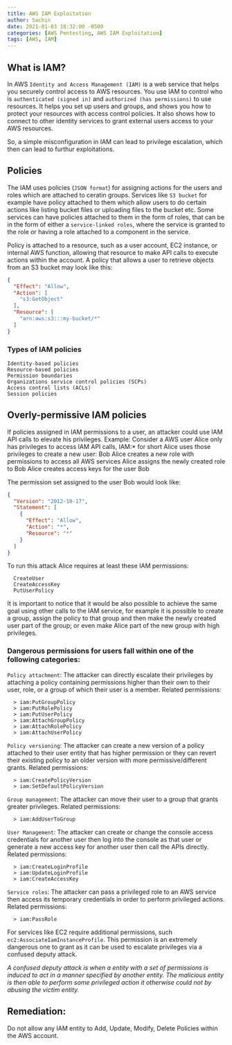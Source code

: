 ```yaml
---
title: AWS IAM Exploitation
author: Sachin
date: 2021-01-03 18:32:00 -0500
categories: [AWS Pentesting, AWS IAM Exploitation]
tags: [AWS, IAM]
---
```



## What is IAM?

In AWS `Identity and Access Management (IAM)` is a web service that helps you securely control access to AWS resources. You use IAM to control who is `authenticated (signed in)` and `authorized (has permissions)` to use resources.
It helps you set up users and groups, and shows you how to protect your resources with access control policies. It also shows how to connect to other identity services to grant external users access to your AWS resources.

So, a simple misconfiguration in IAM can lead to privilege escalation, which then can lead to furthur exploitations.

## Policies
The IAM uses policies (`JSON format`) for assigning actions for the users and roles which are attached to ceratin groups.
Services like `S3 bucket` for example have policy attached to them which allow users to do certain actions like listing bucket files or uploading files to the bucket etc.
Some services can have policies attached to them in the form of roles, that can be in the form of either a `service-linked roles`, where the service is granted to the role or having a role attached to a component in the service.

Policy is attached to a resource, such as a user account, EC2 instance, or internal AWS function, allowing that resource to make API calls to execute actions within the account. A policy that allows a user to retrieve objects from an S3 bucket may look like this:
```json
{
  "Effect": "Allow",
  "Action": [
    "s3:GetObject"
  ],
  "Resource": [
    "arn:aws:s3:::my-bucket/*"
  ]
}
```
### Types of IAM policies

    Identity-based policies
    Resource-based policies
    Permission boundaries
    Organizations service control policies (SCPs)
    Access control lists (ACLs)
    Session policies


## Overly-permissive IAM policies

If policies assigned in IAM permissions to a user, an attacker could use IAM API calls to elevate his privileges. 
Example:
Consider a AWS user Alice only has privileges to access IAM API calls, IAM:* for short
  Alice uses those privileges to create a new user: Bob
  Alice creates a new role with permissions to access all AWS services
  Alice assigns the newly created role to Bob
  Alice creates access keys for the user Bob


The permission set assigned to the user Bob would look like:
```json
{
  "Version": "2012-10-17",
  "Statement": [
    {
      "Effect": "Allow",
      "Action": "*",
      "Resource": "*"
    }
  ]
}
```


To run this attack Alice requires at least these IAM permissions:
```
  CreateUser
  CreateAccessKey
  PutUserPolicy
```
It is important to notice that it would be also possible to achieve the same goal using other calls to the IAM
service, for example it is possible to create a group, assign the policy to that group and then make the newly
created user part of the group; or even make Alice part of the new group with high privileges.

### Dangerous permissions for users fall within one of the following categories:

`Policy attachment`: The attacker can directly escalate their privileges by attaching a policy containing permissions higher than their own to their user, role, or a group of which their user is a member. Related permissions:

      > iam:PutGroupPolicy
      > iam:PutRolePolicy
      > iam:PutUserPolicy
      > iam:AttachGroupPolicy
      > iam:AttachRolePolicy
      > iam:AttachUserPolicy
       

`Policy versioning`: The attacker can create a new version of a policy attached to their user entity that has higher permission or they can revert their existing policy to an older version with more permissive/different grants. Related permissions:
        
      > iam:CreatePolicyVersion
      > iam:SetDefaultPolicyVersion

`Group management`: The attacker can move their user to a group that grants greater privileges. Related permissions:
        
      > iam:AddUserToGroup


`User Management`: The attacker can create or change the console access credentials for another user then log into the console as that user or generate a new access key for another user then call the APIs directly. Related permissions:
        
      > iam:CreateLoginProfile
      > iam:UpdateLoginProfile
      > iam:CreateAccessKey

  
 `Service roles`: The attacker can pass a privileged role to an AWS service then access its temporary credentials in order to perform privileged actions.
 Related permissions:

      > iam:PassRole
      
For services like EC2 require additional permissions, such `ec2:AssociateIamInstanceProfile`. This permission is an extremely dangerous one to grant as it can be used to escalate privileges via a confused deputy attack.

*A confused deputy attack is when a entity with a set of permissions is induced to act in a manner specified by another entity. The malicious entity is then able to perform some privileged action it otherwise could not by abusing the victim entity.*


## Remediation:
   Do not allow any IAM entity to Add, Update, Modify, Delete Policies within the AWS account.


